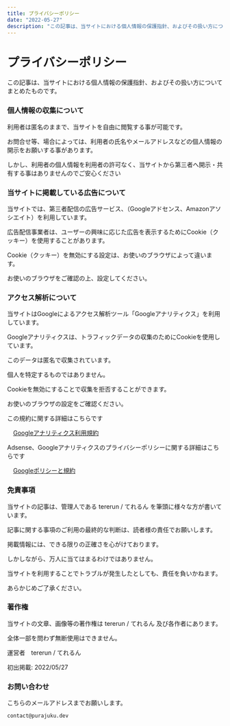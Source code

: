 ```yaml
---
title: プライバシーポリシー
date: "2022-05-27"
description: "この記事は、当サイトにおける個人情報の保護指針、およびその扱い方についてまとめたものです。"
---
```


# プライバシーポリシー

この記事は、当サイトにおける個人情報の保護指針、およびその扱い方についてまとめたものです。

### 個人情報の収集について

利用者は匿名のままで、当サイトを自由に閲覧する事が可能です。

お問合せ等、場合によっては、利用者の氏名やメールアドレスなどの個人情報の開示をお願いする事があります。

しかし、利用者の個人情報を利用者の許可なく、当サイトから第三者へ開示・共有する事はありませんのでご安心ください

### 当サイトに掲載している広告について

当サイトでは、第三者配信の広告サービス、（Googleアドセンス、Amazonアソシエイト）を利用しています。

広告配信事業者は、ユーザーの興味に応じた広告を表示するためにCookie（クッキー）を使用することがあります。

Cookie（クッキー）を無効にする設定は、お使いのブラウザによって違います。

お使いのブラウザをご確認の上、設定してください。

### アクセス解析について

当サイトはGoogleによるアクセス解析ツール「Googleアナリティクス」を利用しています。

Googleアナリティクスは、トラフィックデータの収集のためにCookieを使用しています。

このデータは匿名で収集されています。

個人を特定するものではありません。

Cookieを無効にすることで収集を拒否することができます。

お使いのブラウザの設定をご確認ください。

この規約に関する詳細はこちらです

　[Googleアナリティクス利用規約](https://www.google.com/intl/ja/analytics/terms/jp.html)

Adsense、Googleアナリティクスのプライバシーポリシーに関する詳細はこちらです

　[Googleポリシーと規約](https://policies.google.com/technologies/partner-sites?hl=ja)

### 免責事項

当サイトの記事は、管理人である tererun / てれるん を筆頭に様々な方が書いています。

記事に関する事項のご利用の最終的な判断は、読者様の責任でお願いします。

掲載情報には、できる限りの正確さを心がけております。

しかしながら、万人に当てはまるわけではありません。

当サイトを利用することでトラブルが発生したとしても、責任を負いかねます。

あらかじめご了承ください。

### 著作権

当サイトの文章、画像等の著作権は tererun / てれるん 及び各作者にあります。

全体一部を問わず無断使用はできません。

運営者　tererun / てれるん 

初出掲載: 2022/05/27

### お問い合わせ

こちらのメールアドレスまでお願いします。

`contact@purajuku.dev`